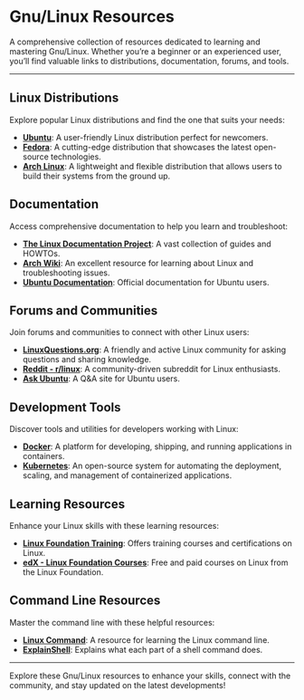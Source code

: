 # Gnu/Linux Resources
A comprehensive collection of resources dedicated to learning and mastering Gnu/Linux. Whether you’re a beginner or an experienced user, you’ll find valuable links to distributions, documentation, forums, and tools.

---

## Linux Distributions

Explore popular Linux distributions and find the one that suits your needs:

- **[Ubuntu](https://ubuntu.com/)**: A user-friendly Linux distribution perfect for newcomers.
- **[Fedora](https://getfedora.org/)**: A cutting-edge distribution that showcases the latest open-source technologies.
- **[Arch Linux](https://archlinux.org/)**: A lightweight and flexible distribution that allows users to build their systems from the ground up.

## Documentation

Access comprehensive documentation to help you learn and troubleshoot:

- **[The Linux Documentation Project](https://www.tldp.org/)**: A vast collection of guides and HOWTOs.
- **[Arch Wiki](https://wiki.archlinux.org/)**: An excellent resource for learning about Linux and troubleshooting issues.
- **[Ubuntu Documentation](https://help.ubuntu.com/)**: Official documentation for Ubuntu users.

## Forums and Communities

Join forums and communities to connect with other Linux users:

- **[LinuxQuestions.org](https://www.linuxquestions.org/)**: A friendly and active Linux community for asking questions and sharing knowledge.
- **[Reddit - r/linux](https://www.reddit.com/r/linux/)**: A community-driven subreddit for Linux enthusiasts.
- **[Ask Ubuntu](https://askubuntu.com/)**: A Q&A site for Ubuntu users.

## Development Tools

Discover tools and utilities for developers working with Linux:

- **[Docker](https://www.docker.com/)**: A platform for developing, shipping, and running applications in containers.
- **[Kubernetes](https://kubernetes.io/)**: An open-source system for automating the deployment, scaling, and management of containerized applications.

## Learning Resources

Enhance your Linux skills with these learning resources:

- **[Linux Foundation Training](https://training.linuxfoundation.org/)**: Offers training courses and certifications on Linux.
- **[edX - Linux Foundation Courses](https://www.edx.org/school/linuxfoundationx)**: Free and paid courses on Linux from the Linux Foundation.

## Command Line Resources

Master the command line with these helpful resources:

- **[Linux Command](https://linuxcommand.org/)**: A resource for learning the Linux command line.
- **[ExplainShell](https://explainshell.com/)**: Explains what each part of a shell command does.

---

Explore these Gnu/Linux resources to enhance your skills, connect with the community, and stay updated on the latest developments!
